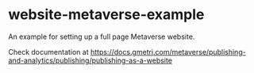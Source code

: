# website-metaverse-example

An example for setting up a full page Metaverse website.

Check documentation at https://docs.gmetri.com/metaverse/publishing-and-analytics/publishing/publishing-as-a-website 
